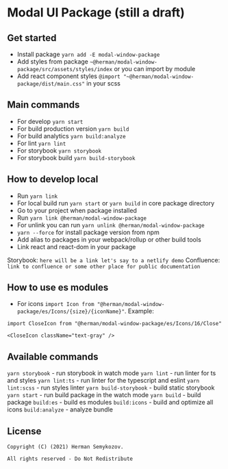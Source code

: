 # Modal UI Package (still a draft)

## Get started
- Install package `yarn add -E modal-window-package`
- Add styles from package `~@herman/modal-window-package/src/assets/styles/index` or you can import by module
- Add react component styles `@import "~@herman/modal-window-package/dist/main.css"` in your scss

## Main commands
- For develop `yarn start`
- For build production version `yarn build`
- For build analytics `yarn build:analyze`
- For lint `yarn lint`
- For storybook `yarn storybook`
- For storybook build `yarn build-storybook`

## How to develop local
- Run `yarn link`
- For local build run `yarn start` or `yarn build` in core package directory
- Go to your project when package installed
- Run `yarn link @herman/modal-window-package`
- For unlink you can run `yarn unlink @herman/modal-window-package`
- `yarn --force` for install package version from npm
- Add alias to packages in your webpack/rollup or other build tools
- Link react and react-dom in your package

Storybook: `here will be a link let's say to a netlify demo`
Confluence: `link to confluence or some other place for public documentation`

## How to use es modules
- For icons `import Icon from "@herman/modal-window-package/es/Icons/{size}/{iconName}"`. Example:
````
import CloseIcon from "@herman/modal-window-package/es/Icons/16/Close"

<CloseIcon className="text-gray" />
````

## Available commands

`yarn storybook` - run storybook in watch mode
`yarn lint` - run linter for ts and styles
`yarn lint:ts` - run linter for the typescript and eslint
`yarn lint:scss` - run styles linter
`yarn build-storybook` - build static storybook
`yarn start` - run build package in the watch mode
`yarn build` - build package
`build:es` - build es modules
`build:icons` - build and optimize all icons
`build:analyze` - analyze bundle

## License

```(c)
Copyright (C) (2021) Herman Semykozov.

All rights reserved - Do Not Redistribute
```
